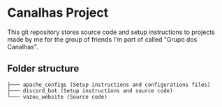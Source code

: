 # Canalhas Project

This git repository stores source code and setup instructions to projects made by me for the group of friends I'm part of called "Grupo dos Canalhas".

## Folder structure
```
├─── apache_configs (Setup instructions and configurations files)
├─── discord_bot (Setup instructions and source code)
└─── vazou_website (Source code)
```
